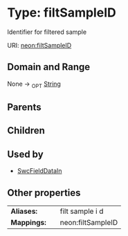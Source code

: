 
# Type: filtSampleID


Identifier for filtered sample

URI: [neon:filtSampleID](https://data.neonscience.org/filtSampleID)


## Domain and Range

None ->  <sub>OPT</sub> [String](types/String.md)

## Parents


## Children


## Used by

 * [SwcFieldDataIn](SwcFieldDataIn.md)

## Other properties

|  |  |  |
| --- | --- | --- |
| **Aliases:** | | filt sample i d |
| **Mappings:** | | neon:filtSampleID |

